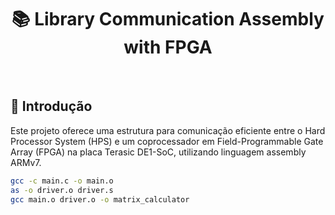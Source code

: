 <h1 align="center">📚 Library Communication Assembly with FPGA</h1>

</br>

<h2>📄 Introdução</h2>

Este projeto oferece uma estrutura para comunicação eficiente entre o Hard Processor System (HPS) e um coprocessador em Field-Programmable Gate Array (FPGA) na placa Terasic DE1-SoC, utilizando linguagem assembly ARMv7.

```bash
gcc -c main.c -o main.o
as -o driver.o driver.s
gcc main.o driver.o -o matrix_calculator
```
